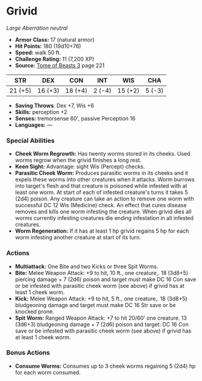 # Grivid

*Large* *Aberration* *neutral*

- **Armor Class:** 17 (natural armor)
- **Hit Points:** 180 (19d10+76)
- **Speed:** walk 50 ft.
- **Challenge Rating:** 11 (7,200 XP)
- **Source:** [Tome of Beasts 3](https://koboldpress.com/kpstore/product/tome-of-beasts-3-for-5th-edition/) page 221

| STR | DEX | CON | INT | WIS | CHA |
| --- | --- | --- | --- | --- | --- |
| 21 (+5) | 16 (+3) | 18 (+4) | 2 (-4) | 15 (+2) | 5 (-3) |

- **Saving Throws**: Dex +7, Wis +6
- **Skills:** perception +2
- **Senses:** tremorsense 60', passive Perception 16
- **Languages:** —

### Special Abilities

- **Cheek Worm Regrowth:** Has twenty worms stored in its cheeks. Used worms regrow when the grivid finishes a long rest.
- **Keen Sight:** Advantage: sight Wis (Percept) checks.
- **Parasitic Cheek Worm:** Produces parasitic worms in its cheeks and it expels these worms into other creatures when it attacks. Worm burrows into target's flesh and that creature is poisoned while infested with at least one worm. At start of each of infested creature's turns it takes 5 (2d4) poison. Any creature can take an action to remove one worm with successful DC 12 Wis (Medicine) check. An effect that cures disease removes and kills one worm infesting the creature. When grivid dies all worms currently infesting creatures die ending infestation in all infested creatures.
- **Worm Regeneration:** If it has at least 1 hp grivid regains 5 hp for each worm infesting another creature at start of its turn.

### Actions

- **Multiattack:** One Bite and two Kicks or three Spit Worms.
- **Bite:** Melee Weapon Attack: +9 to hit, 10 ft., one creature,. 18 (3d8+5) piercing damage + 7 (2d6) poison and target must make DC 16 Con save or be infested with parasitic cheek worm (see above) if grivid has at least 1 cheek worm.
- **Kick:** Melee Weapon Attack: +9 to hit, 5 ft., one creature,. 18 (3d8+5) bludgeoning damage and target must make DC 16 Str save or be knocked prone.
- **Spit Worm:** Ranged Weapon Attack: +7 to hit 20/60' one creature. 13 (3d6+3) bludgeoning damage + 7 (2d6) poison and target: DC 16 Con save or be infested with parasitic cheek worm (see above) if grivid has at least 1 cheek worm.

### Bonus Actions

- **Consume Worms:** Consumes up to 3 cheek worms regaining 5 (2d4) hp for each worm consumed.


